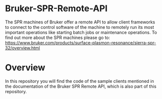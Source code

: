 # Bruker-SPR-Remote-API
The SPR machines of Bruker offer a remote API to allow client frameworks to connect to the control software of the machine to remotely run its most important operations like starting batch jobs or maintenance operations.
To find out more about the SPR machines please go to: https://www.bruker.com/products/surface-plasmon-resonance/sierra-spr-32/overview.html

# Overview
In this repository you will find the code of the sample clients mentioned in the documentation of the Bruker SPR Remote API, which is also part of this repository.
